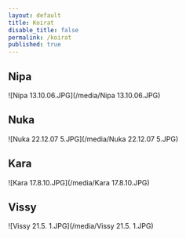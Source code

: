 ```yaml
---
layout: default
title: Koirat
disable_title: false
permalink: /koirat
published: true
---
```


## Nipa

![Nipa 13.10.06.JPG](/media/Nipa 13.10.06.JPG)

## Nuka

![Nuka 22.12.07 5.JPG](/media/Nuka 22.12.07 5.JPG)

## Kara

![Kara 17.8.10.JPG](/media/Kara 17.8.10.JPG)

## Vissy

![Vissy 21.5. 1.JPG](/media/Vissy 21.5. 1.JPG)
